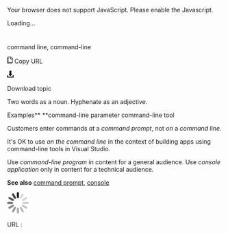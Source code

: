 Your browser does not support JavaScript. Please enable the Javascript.

Loading...

# 

command line, command-line

![Copy URL](command-line_files/Copy.png)
Copy URL

![Download](command-line_files/Download.png)

Download topic

Two words as a noun. Hyphenate as an adjective.

Examples**
**command-line parameter 
command-line tool

Customers enter commands *at* a *command prompt*, not *on* a *command line.*

It's OK to use *on the command line* in the context of building apps using command-line tools in Visual Studio.

Use *command-line program* in content for a general audience. Use *console application* only in content for a technical audience. 

**See also** [command prompt](https://worldready.cloudapp.net/Styleguide/Read?id=2700&topicid=33562), [console](https://worldready.cloudapp.net/Styleguide/Read?id=2700&topicid=33563)

![In progress](command-line_files/activity-large.gif)

URL :
